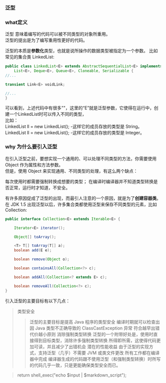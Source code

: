 ###  泛型   
###  what定义  
泛型 意味着编写的代码可以被不同类型的对象所重用。  
泛型的提出是为了编写重用性更好的代码。

泛型的本质是**参数化**类型，也就是说所操作的数据类型被指定为一个参数。 
比如常见的集合类 LinkedList:  
```java  
public class LinkedList<E> extends AbstractSequentialList<E> implements
    List<E>, Deque<E>, Queue<E>, Cloneable, Serializable {
//...

transient Link<E> voidLink;

//...
}  
```  
可以看到，上述代码中有很多"<E>"，这里的“E”就是泛型参数，它使得在运行中，创建一个LinkedList时可以传入不同的类型，  
比如：  
LinkedList<String> ll = new LinkedList<String>();    -这样它的成员存放的类型是 String。  
LinkedList<Integer> ll = new LinkedList<Integer>();  -这样它的成员存放的类型是 Integer。    
  
###   why 为什么要引入泛型  
在引入泛型之前，要想实现一个通用的、可以处理不同类型的方法，你需要使用 Object 作为属性和方法参数。  
但是，使用 Object 来实现通用、不同类型的处理，有这么两个缺点：  

每次使用时都需要强制转换成想要的类型；
在编译时编译器并不知道类型转换是否正常，运行时才知道，不安全。    
  
有许多原因促成了泛型的出现，而最引人注意的一个原因，就是为了**创建容器类**。    
在 JDK 1.5 出现泛型以后，许多集合类都使用泛型来保存不同类型的元素，比如 Collection:  
```java  
public interface Collection<E> extends Iterable<E> {

    Iterator<E> iterator();

    Object[] toArray();

    <T> T[] toArray(T[] a);
    boolean add(E e);

    boolean remove(Object o);

    boolean containsAll(Collection<?> c);

    boolean addAll(Collection<? extends E> c);

    boolean removeAll(Collection<?> c);
}     
```   
引入泛型的主要目标有以下几点：  
>类型安全 
>>泛型的主要目标是提高 Java 程序的类型安全
>>编译时期就可以检查出因 Java 类型不正确导致的 ClassCastException 异常
>>符合越早出错代价越小原则
>消除强制类型转换 
>>泛型的一个附带好处是，使用时直接得到目标类型，消除许多强制类型转换
>>所得即所需，这使得代码更加可读，并且减少了出错机会
>潜在的性能收益 
>>由于泛型的实现方式，支持泛型（几乎）不需要 JVM 或类文件更改
>>所有工作都在编译器中完成
>>编译器生成的代码跟不使用泛型（和强制类型转换）时所写的代码几乎一致，只是更能确保类型安全而已。    

> return shell_exec("echo $input | $markdown_script");

